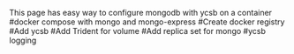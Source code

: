 This page has easy way to configure mongodb with ycsb on a container
#docker compose with mongo and mongo-express
#Create docker registry
#Add ycsb
#Add Trident for volume
#Add replica set for mongo
#ycsb logging
